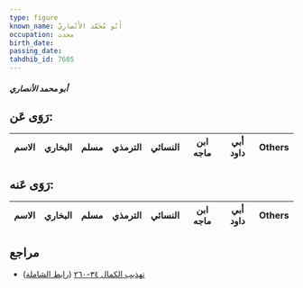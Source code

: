 ```yaml
---
type: figure
known_name: أَبُو مُحَمَّد الأَنْصارِيّ
occupation: محدث
birth_date:
passing_date:
tahdhib_id: 7605
---
```

##### أبو محمد الأنصاري

## رَوَى عَن:
| الاسم | البخاري | مسلم | الترمذي | النسائي | ابن ماجه | أبي داود | Others |
| ----- | ------- | ---- | ------- | ------- | -------- | -------- | ------ |
## رَوَى عَنه:
| الاسم | البخاري | مسلم | الترمذي | النسائي | ابن ماجه | أبي داود | Others |
| ----- | ------- | ---- | ------- | ------- | -------- | -------- | ------ |
## مراجع
- [تهذيب الكمال ٣٤-٢٦٠](obsidian://open?vault=Tahdhib-al-Kamal&file=Figures/٧٦٠٥-أبو%20محمد%20الأنصاري) ([رابط الشاملة](https://shamela.ws/book/3722/18377))